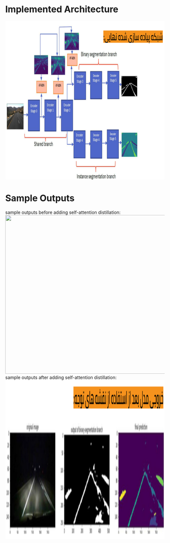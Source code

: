 # Implemented Architecture
<img src="https://github.com/taravatp/roadLane_InstanceSegmentation/blob/main/pics/architecture.png" width="1000" height="500">

# Sample Outputs
sample outputs before adding self-attention distillation:
<img src="https://github.com/taravatp/roadLane_InstanceSegmentation/blob/main/pics/before.png" width="1000" height="500">
sample outputs after adding self-attention distillation:
<img src="https://github.com/taravatp/roadLane_InstanceSegmentation/blob/main/pics/after_SAD.png" width="1000" height="500">
